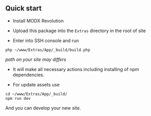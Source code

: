 ## Quick start

* Install MODX Revolution

* Upload this package into the `Extras` directory in the root of site

* Enter into SSH console and run
```
php ~/www/Extras/App/_build/build.php
```
*path on your site may differs*

* It will make all necessary actions including installing of npm dependencies. 

* For update assets use
```
cd ~/www/Extras/App/_build/
npm run dev
```

And you can develop your new site.
